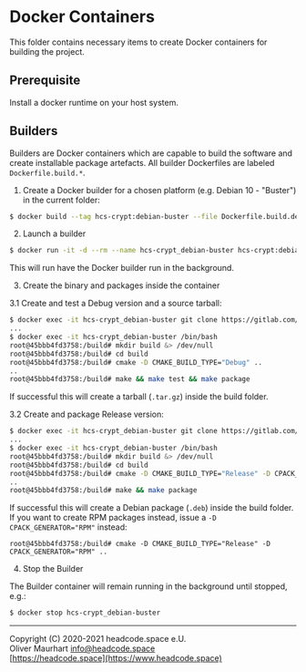 # Docker Containers

This folder contains necessary items to create Docker containers for building the project.


## Prerequisite

Install a docker runtime on your host system.


## Builders

Builders are Docker containers which are capable to build the software and create
installable package artefacts. All builder Dockerfiles are labeled `Dockerfile.build.*`.

1. Create a Docker builder for a chosen platform (e.g. Debian 10 - "Buster") in the current folder:
```bash
$ docker build --tag hcs-crypt:debian-buster --file Dockerfile.build.debian-buster .
```


2. Launch a builder
```bash
$ docker run -it -d --rm --name hcs-crypt_debian-buster hcs-crypt:debian-buster
```
This will run have the Docker builder run in the background.


3. Create the binary and packages inside the container


3.1 Create and test a Debug version and a source tarball:

```bash
$ docker exec -it hcs-crypt_debian-buster git clone https://gitlab.com/headcode.space/crypt.git . 
...
$ docker exec -it hcs-crypt_debian-buster /bin/bash
root@45bbb4fd3758:/build# mkdir build &> /dev/null
root@45bbb4fd3758:/build# cd build
root@45bbb4fd3758:/build# cmake -D CMAKE_BUILD_TYPE="Debug" ..
..
root@45bbb4fd3758:/build# make && make test && make package
```

If successful this will create a tarball (`.tar.gz`) inside the build folder.


3.2 Create and package Release version:
```bash
$ docker exec -it hcs-crypt_debian-buster git clone https://gitlab.com/headcode.space/crypt.git . 
...
$ docker exec -it hcs-crypt_debian-buster /bin/bash
root@45bbb4fd3758:/build# mkdir build &> /dev/null
root@45bbb4fd3758:/build# cd build
root@45bbb4fd3758:/build# cmake -D CMAKE_BUILD_TYPE="Release" -D CPACK_GENERATOR="DEB" ..
..
root@45bbb4fd3758:/build# make && make package
```

If successful this will create a Debian package (`.deb`) inside the build folder.
If you want to create RPM packages instead, issue a `-D CPACK_GENERATOR="RPM"` instead:
```
root@45bbb4fd3758:/build# cmake -D CMAKE_BUILD_TYPE="Release" -D CPACK_GENERATOR="RPM" ..
``` 


4. Stop the Builder

The Builder container will remain running in the background until stopped, e.g.:
```bash
$ docker stop hcs-crypt_debian-buster 
```


---

Copyright (C) 2020-2021 headcode.space e.U.  
Oliver Maurhart <info@headcode.space>  
[https://headcode.space](https://www.headcode.space)  
